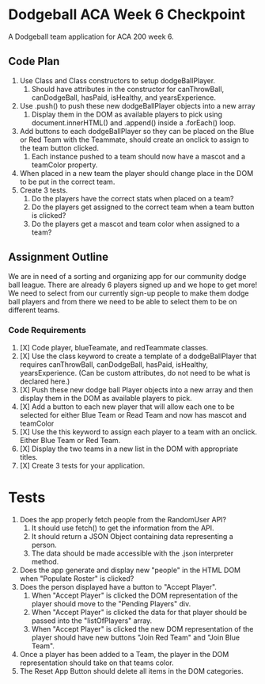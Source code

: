 # Dodgeball ACA Week 6 Checkpoint
A Dodgeball team application for ACA 200 week 6.

## Code Plan
1. Use Class and Class constructors to setup dodgeBallPlayer.
    1. Should have attributes in the constructor for canThrowBall, canDodgeBall, hasPaid, isHealthy, and yearsExperience.
1. Use .push() to push these new dodgeBallPlayer objects into a new array
    1. Display them in the DOM as available players to pick using 
    document.innerHTML() and .append() inside a .forEach() loop.
1. Add buttons to each dodgeBallPlayer so they can be placed on the Blue or Red Team with the Teammate, should create an onclick to assign to the team button clicked.
    1. Each instance pushed to a team should now have a mascot and a teamColor property.
1. When placed in a new team the player should change place in the DOM to be put in the correct team.
1. Create 3 tests.
    1. Do the players have the correct stats when placed on a team?
    1. Do the players get assigned to the correct team when a team button is clicked?
    1. Do the players get a mascot and team color when assigned to a team?

## Assignment Outline
We are in need of a sorting and organizing app for our community dodge ball league. 
There are already 6 players signed up and we hope to get more! We need to select from our currently sign-up people to make them dodge ball players and from there we need to be able to select them to be on different teams.

### Code Requirements
1. [X] Code player, blueTeamate, and redTeammate classes.
1. [X] Use the class keyword to create a template of a dodgeBallPlayer that requires canThrowBall, canDodgeBall, hasPaid, isHealthy, yearsExperience. (Can be custom attributes, do not need to be what is declared here.)
1. [X] Push these new dodge ball Player objects into a new array and then display them in the DOM as available players to pick.
1. [X] Add a button to each new player that will allow each one to be selected for either Blue Team or Read Team and now has mascot and teamColor
1. [X] Use the this keyword to assign each player to a team with an onclick. Either Blue Team or Red Team.
1. [X] Display the two teams in a new list in the DOM with appropriate titles.
1. [X] Create 3 tests for your application.

# Tests
1. Does the app properly fetch people from the RandomUser API?
    1. It should use fetch() to get the information from the API.
    1. It should return a JSON Object containing data representing a person.
    1. The data should be made accessible with the .json interpreter method.
1. Does the app generate and display new "people" in the HTML DOM when "Populate Roster" is clicked?
1. Does the person displayed have a button to "Accept Player".
    1. When "Accept Player" is clicked the DOM representation of the player should move to the "Pending Players" div.
    1. When "Accept Player" is clicked the data for that player should be passed into the "listOfPlayers" array.
    1. When "Accept Player" is clicked the new DOM representation of the player should have new buttons "Join Red Team" and "Join Blue Team".
1. Once a player has been added to a Team, the player in the DOM representation should take on that teams color.
1. The Reset App Button should delete all items in the DOM categories. 
